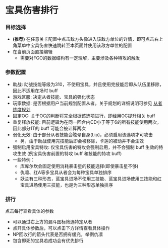 # 宝具伤害排行

### 目标选择
- **(推荐)** 在任意关卡配置中点击敌方头像进入该敌方单位的详情，即可点击右上角菜单中宝具伤害快速跳转至本页面并使用该敌方单位的配置
- 在当前页面直接编辑
  - 需要对FGO的数据结构有一定理解，主要涉及各种特攻的触发

### 参数配置
- 助战: 助战技能等级为310，不使用宝具，并且使用完技能后即从队伍里移除，因此不适用在场时 buff
- 游戏区服: 决定从者技能、宝具的强化状态
- 玩家数据: 是否根据用户当前规划配置从者。关于规划的详细说明可参见 [从者练度规划](../guide/servant_plan.md)
- 固定OC: 关于OC的判断将完全根据该选项进行，即经用OC提升相关 buff
- 重复释放技能: 目前逻辑为在同一回合内CD小于等于6的所有技能使用两次，因此部分1T的 buff 可能会被计算两次
- 弱化无效: 由于部分从者技能会眩晕自身(Lip)，必须启用该选项才可攻击
  - 另，由于助战使用完技能后即会被移除，卡莲的被动并不会生效
- 强制启用宝具特攻: 仅宝具伤害的特攻会强制启用，并不会强制 buff 生效的特攻生效 (例宝具伤害前置的特攻 buff 和技能的特攻 buff) 
- 一些特例：
  - 库库尔坎会固定使用消耗暴击星的技能选择(即使暴击星不够)
  - 仇凛、红A等多宝具从者会为每种宝具单独排序
  - 妖兰有三种形态，蓝宝具进场不使用三技能、蓝宝具进场使用三技能和红宝具进场使用三技能，也是为三种形态单独排序

### 排行
点击每行查看具体的参数
- 可以通过右上方的漏斗图标筛选特定从者
- 点开具体参数后，可以点击下方详情查看具体操作
- NP回收行的箭头代表是否拥有缓充，举例仇凛
- 包含即死的宝具若成功会有优先排行